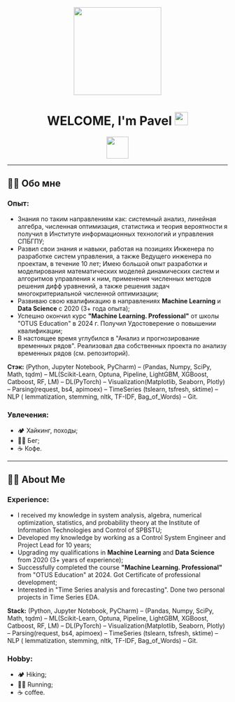 <div id="header" align="center">
  <img src="https://media.giphy.com/media/jVTkOsIRdx4was3Toi/giphy.gif?cid=790b7611iowqu8fogrmz4xtxkgubz4trmsmf59a4yr7bjxrt&ep=v1_gifs_search&rid=giphy.gif&ct=g" width="200""/>
</div>

<div id="header" align="center">
  <h1>
    WELCOME, I'm  Pavel 
    <img src="https://media.giphy.com/media/hvRJCLFzcasrR4ia7z/giphy.gif" width="30px"/>
  </h1>
</div>

<div id="badges"  align="center">
  <a href="https://vk.com/id1212361">
    <img src="https://img.shields.io/badge/VK-blue?logoSize=auto" width="50"/>
  </a>
</div>
  
---

## :raising_hand_man: Обо мне
### Опыт:
- Знания по таким направлениям как: системный анализ, линейная алгебра, численная оптимизация, статистика и теория вероятности я получил в Институте информационных технологий и управления СПБГПУ;
- Развил свои знания и навыки, работая на позициях Инженера по разработке систем управления, а также Ведущего инженера по проектам, в течение 10 лет; Имею большой опыт разработки и моделирования математических моделей динамических систем и алгоритмов управления к ним, применения численных методов решения дифф уравнений, а также решения задач многокритериальной численной оптимизации;
- Развиваю свою квалификацию в направлениях **Machine Learning** и **Data Science** с 2020 (3+ года опыта);
- Успешно окончил курс **"Machine Learning. Professional"** от школы "OTUS Education" в 2024 г. Получил Удостоверение о повышении квалификации;
- В настоящее время углубился в "Анализ и прогнозирование временных рядов". Реализовал два собственных проекта по анализу временных рядов (см. репозиторий).

**Стэк:** (Python, Jupyter Notebook, PyCharm) – (Pandas, Numpy, SciPy, Math, tqdm) – ML(Scikit-Learn, Optuna, Pipeline, LightGBM, XGBoost, Catboost, RF, LM) – DL(PyTorch) – Visualization(Matplotlib, Seaborn, Plotly) – Parsing(request, bs4, apimoex) – TimeSeries (tslearn, tsfresh, sktime) – NLP ( lemmatization, stemming, nltk, TF-IDF, Bag_of_Words) – Git.
  
### Увлечения:
- :camping: Хайкинг, походы;
- :running_man: Бег;
- :coffee: Кофе.

---

## :raising_hand_man: About Me
### Experience:
- I received my knowledge in system analysis, algebra, numerical optimization, statistics, and probability theory at the 
Institute of Information Technologies and Control of SPBSTU;
- Developed my knowledge by working as a Control System Engineer and 
Project Lead for 10 years;
- Upgrading my qualifications in **Machine Learning** and **Data Science** from 2020 (3+ years of experience);
- Successfully completed the course **"Machine Learning. Professional"** from "OTUS Education" at 2024. Got Certificate of professional development;
- Interested in "Time Series analysis and forecasting". Done two personal projects in Time Series EDA. 

**Stack:** (Python, Jupyter Notebook, PyCharm) – (Pandas, Numpy, SciPy, Math, tqdm) – ML(Scikit-Learn, Optuna, Pipeline, LightGBM, XGBoost, Catboost, RF, LM) – DL(PyTorch) – Visualization(Matplotlib, Seaborn, Plotly) – Parsing(request, bs4, apimoex) – TimeSeries (tslearn, tsfresh, sktime) – NLP ( lemmatization, stemming, nltk, TF-IDF, Bag_of_Words) – Git. 
  
### Hobby:
- :camping: Hiking;
- :running_man: Running;
- :coffee: coffee.
